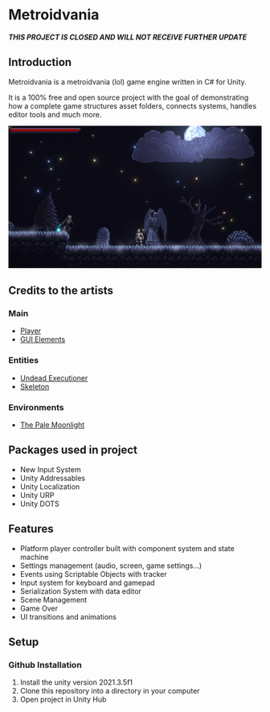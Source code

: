# Metroidvania

***THIS PROJECT IS CLOSED AND WILL NOT RECEIVE FURTHER UPDATE***

## Introduction

Metroidvania is a metroidvania (lol) game engine written in C# for Unity.

It is a 100% free and open source project with the goal of demonstrating how a complete game structures asset folders, connects systems, handles editor tools and much more.

![ThePaleMoonlightSample](/Docs/ReadmeImages/ThePaleMoonlightSample.png)

## Credits to the artists

### Main

- [Player](https://aamatniekss.itch.io/fantasy-knight-free-pixelart-animated-character)
- [GUI Elements](https://mounirtohami.itch.io/pixel-art-gui-elements)

### Entities

- [Undead Executioner](https://darkpixel-kronovi.itch.io/undead-executioner)
- [Skeleton](https://astrobob.itch.io/animated-pixel-art-skeleton)

### Environments

- [The Pale Moonlight](https://corwin-zx.itch.io/the-pale-moonlight)

## Packages used in project

- New Input System
- Unity Addressables
- Unity Localization
- Unity URP
- Unity DOTS

## Features

- Platform player controller built with component system and state machine
- Settings management (audio, screen, game settings...)
- Events using Scriptable Objects with tracker
- Input system for keyboard and gamepad
- Serialization System with data editor
- Scene Management
- Game Over
- UI transitions and animations

## Setup

### Github Installation

1. Install the unity version 2021.3.5f1
2. Clone this repository into a directory in your computer
3. Open project in Unity Hub
